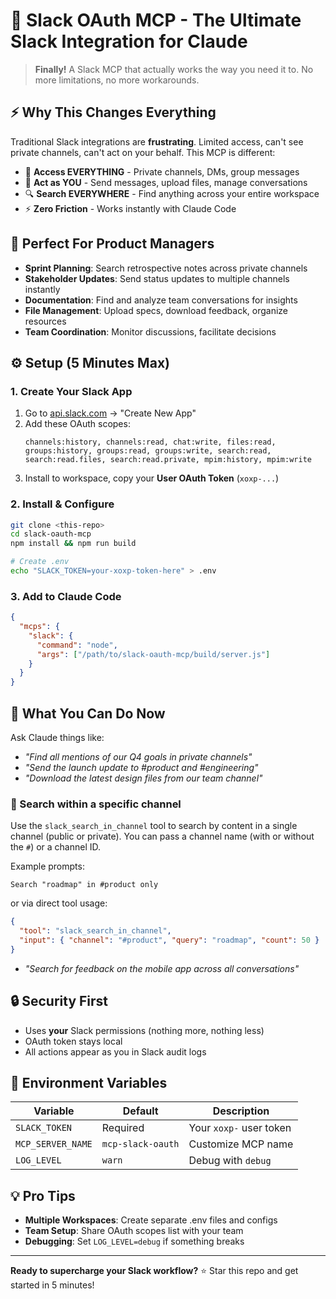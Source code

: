 # 🚀 Slack OAuth MCP - The Ultimate Slack Integration for Claude

> **Finally!** A Slack MCP that actually works the way you need it to. No more limitations, no more workarounds.

## ⚡ Why This Changes Everything

Traditional Slack integrations are **frustrating**. Limited access, can't see private channels, can't act on your behalf. This MCP is different:

- 🔐 **Access EVERYTHING** - Private channels, DMs, group messages
- 🎯 **Act as YOU** - Send messages, upload files, manage conversations  
- 🔍 **Search EVERYWHERE** - Find anything across your entire workspace
- ⚡ **Zero Friction** - Works instantly with Claude Code

## 🎯 Perfect For Product Managers

- **Sprint Planning**: Search retrospective notes across private channels
- **Stakeholder Updates**: Send status updates to multiple channels instantly
- **Documentation**: Find and analyze team conversations for insights
- **File Management**: Upload specs, download feedback, organize resources
- **Team Coordination**: Monitor discussions, facilitate decisions

## ⚙️ Setup (5 Minutes Max)

### 1. Create Your Slack App
1. Go to [api.slack.com](https://api.slack.com) → "Create New App"
2. Add these OAuth scopes:
   ```
   channels:history, channels:read, chat:write, files:read,
   groups:history, groups:read, groups:write, search:read,
   search:read.files, search:read.private, mpim:history, mpim:write
   ```
3. Install to workspace, copy your **User OAuth Token** (`xoxp-...`)

### 2. Install & Configure
```bash
git clone <this-repo>
cd slack-oauth-mcp
npm install && npm run build

# Create .env
echo "SLACK_TOKEN=your-xoxp-token-here" > .env
```

### 3. Add to Claude Code
```json
{
  "mcps": {
    "slack": {
      "command": "node",
      "args": ["/path/to/slack-oauth-mcp/build/server.js"]
    }
  }
}
```

## 🎉 What You Can Do Now

Ask Claude things like:
- *"Find all mentions of our Q4 goals in private channels"*
- *"Send the launch update to #product and #engineering"*
- *"Download the latest design files from our team channel"*

### 🔎 Search within a specific channel
Use the `slack_search_in_channel` tool to search by content in a single channel (public or private). You can pass a channel name (with or without the `#`) or a channel ID.

Example prompts:

```text
Search "roadmap" in #product only
```

or via direct tool usage:

```json
{
  "tool": "slack_search_in_channel",
  "input": { "channel": "#product", "query": "roadmap", "count": 50 }
}
```
- *"Search for feedback on the mobile app across all conversations"*

## 🔒 Security First

- Uses **your** Slack permissions (nothing more, nothing less)
- OAuth token stays local
- All actions appear as you in Slack audit logs

## 🚨 Environment Variables

| Variable | Default | Description |
|----------|---------|-------------|
| `SLACK_TOKEN` | Required | Your `xoxp-` user token |
| `MCP_SERVER_NAME` | `mcp-slack-oauth` | Customize MCP name |
| `LOG_LEVEL` | `warn` | Debug with `debug` |

## 💡 Pro Tips

- **Multiple Workspaces**: Create separate .env files and configs
- **Team Setup**: Share OAuth scopes list with your team
- **Debugging**: Set `LOG_LEVEL=debug` if something breaks

---

**Ready to supercharge your Slack workflow?** ⭐ Star this repo and get started in 5 minutes!